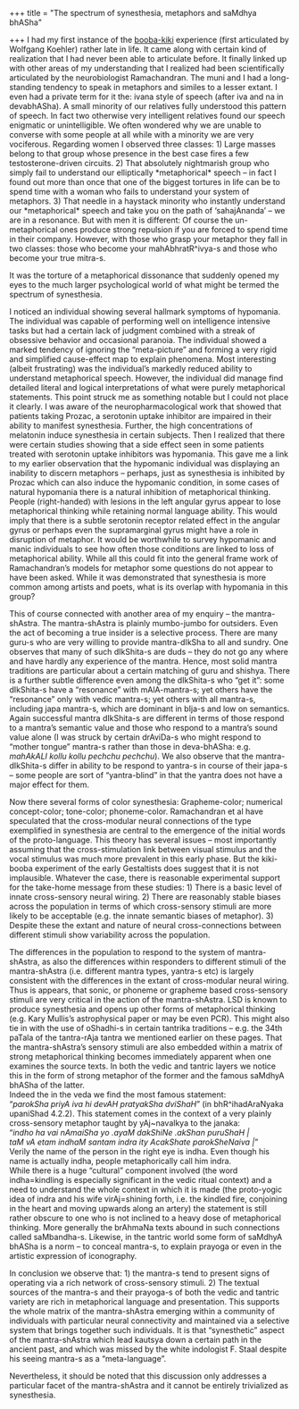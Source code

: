 +++
title = "The spectrum of synesthesia, metaphors and saMdhya bhASha"

+++
I had my first instance of the
[booba-kiki](http://en.wikipedia.org/wiki/Image:Booba-Kiki.svg)
experience (first articulated by Wolfgang Koehler) rather late in life.
It came along with certain kind of realization that I had never been
able to articulate before. It finally linked up with other areas of my
understanding that I realized had been scientifically articulated by the
neurobiologist Ramachandran. The muni and I had a long-standing tendency
to speak in metaphors and similes to a lesser extant. I even had a
private term for it the: ivana style of speech (after iva and na in
devabhASha). A small minority of our relatives fully understood this
pattern of speech. In fact two otherwise very intelligent relatives
found our speech enigmatic or unintelligible. We often wondered why we
are unable to converse with some people at all while with a minority we
are very vociferous. Regarding women I observed three classes: 1) Large
masses belong to that group whose presence in the best case fires a few
testosterone-driven circuits. 2) That absolutely nightmarish group who
simply fail to understand our elliptically \*metaphorical\* speech – in
fact I found out more than once that one of the biggest tortures in life
can be to spend time with a woman who fails to understand your system of
metaphors. 3) That needle in a haystack minority who instantly
understand our \*metaphorical\* speech and take you on the path of
‘sahajAnanda’ – we are in a resonance. But with men it is different:
Of course the un-metaphorical ones produce strong repulsion if you are
forced to spend time in their company. However, with those who grasp
your metaphor they fall in two classes: those who become your
mahAbhratR^ivya-s and those who become your true mitra-s.

It was the torture of a metaphorical dissonance that suddenly opened my
eyes to the much larger psychological world of what might be termed the
spectrum of synesthesia.

I noticed an individual showing several hallmark symptoms of hypomania.
The individual was capable of performing well on intelligence intensive
tasks but had a certain lack of judgment combined with a streak of
obsessive behavior and occasional paranoia. The individual showed a
marked tendency of ignoring the “meta-picture” and forming a very rigid
and simplified cause-effect map to explain phenomena. Most interesting
(albeit frustrating) was the individual’s markedly reduced ability to
understand metaphorical speech. However, the individual did manage find
detailed literal and logical interpretations of what were purely
metaphorical statements. This point struck me as something notable but I
could not place it clearly. I was aware of the neuropharmacological work
that showed that patients taking Prozac, a serotonin uptake inhibitor
are impaired in their ability to manifest synesthesia. Further, the high
concentrations of melatonin induce synesthesia in certain subjects. Then
I realized that there were certain studies showing that a side effect
seen in some patients treated with serotonin uptake inhibitors was
hypomania. This gave me a link to my earlier observation that the
hypomanic individual was displaying an inability to discern metaphors –
perhaps, just as synesthesia is inhibited by Prozac which can also
induce the hypomanic condition, in some cases of natural hypomania there
is a natural inhibition of metaphorical thinking. People (right-handed)
with lesions in the left angular gyrus appear to lose metaphorical
thinking while retaining normal language ability. This would imply that
there is a subtle serotonin receptor related effect in the angular gyrus
or perhaps even the supramarginal gyrus might have a role in disruption
of metaphor. It would be worthwhile to survey hypomanic and manic
individuals to see how often those conditions are linked to loss of
metaphorical ability. While all this could fit into the general frame
work of Ramachandran’s models for metaphor some questions do not appear
to have been asked. While it was demonstrated that synesthesia is more
common among artists and poets, what is its overlap with hypomania in
this group?

This of course connected with another area of my enquiry – the
mantra-shAstra. The mantra-shAstra is plainly mumbo-jumbo for outsiders.
Even the act of becoming a true insider is a selective process. There
are many guru-s who are very willing to provide mantra-dIkSha to all and
sundry. One observes that many of such dIkShita-s are duds – they do not
go any where and have hardly any experience of the mantra. Hence, most
solid mantra traditions are particular about a certain matching of guru
and shishya. There is a further subtle difference even among the
dIkShita-s who “get it”: some dIkShita-s have a “resonance” with
mAlA-mantra-s; yet others have the “resonance” only with vedic mantra-s;
yet others with all mantra-s, including japa mantra-s, which are
dominant in bIja-s and low on semantics. Again successful mantra
dIkShita-s are different in terms of those respond to a mantra’s
semantic value and those who respond to a mantra’s sound value alone (I
was struck by certain drAviDa-s who might respond to “mother tongue”
mantra-s rather than those in deva-bhASha: e.g. *mahAkALI kollu kollu
pechchu pechchu*). We also observe that the mantra-dIkShita-s differ in
ability to be respond to yantra-s in course of their japa-s – some
people are sort of “yantra-blind” in that the yantra does not have a
major effect for them.

Now there several forms of color synesthesia: Grapheme-color; numerical
concept-color; tone-color; phoneme-color. Ramachandran et al have
speculated that the cross-modular neural connections of the type
exemplified in synesthesia are central to the emergence of the initial
words of the proto-language. This theory has several issues – most
importantly assuming that the cross-stimulation link between visual
stimulus and the vocal stimulus was much more prevalent in this early
phase. But the kiki-booba experiment of the early Gestaltists does
suggest that it is not implausible. Whatever the case, there is
reasonable experimental support for the take-home message from these
studies: 1) There is a basic level of innate cross-sensory neural
wiring. 2) There are reasonably stable biases across the population in
terms of which cross-sensory stimuli are more likely to be acceptable
(e.g. the innate semantic biases of metaphor). 3) Despite these the
extant and nature of neural cross-connections between different stimuli
show variability across the population.

The differences in the population to respond to the system of
mantra-shAstra, as also the differences within responders to different
stimuli of the mantra-shAstra (i.e. different mantra types, yantra-s
etc) is largely consistent with the differences in the extant of
cross-modular neural wiring. Thus is appears, that sonic, or phoneme or
grapheme based cross-sensory stimuli are very critical in the action of
the mantra-shAstra. LSD is known to produce synesthesia and opens up
other forms of metaphorical thinking (e.g. Kary Mullis’s astrophysical
paper or may be even PCR). This might also tie in with the use of
oShadhi-s in certain tantrika traditions – e.g. the 34th paTala of the
tantra-rAja tantra we mentioned earlier on these pages. That the
mantra-shAstra’s sensory stimuli are also embedded within a matrix of
strong metaphorical thinking becomes immediately apparent when one
examines the source texts. In both the vedic and tantric layers we
notice this in the form of strong metaphor of the former and the famous
saMdhyA bhASha of the latter.  
Indeed the in the veda we find the most famous statement:  
“*parokSha priyA iva hi devAH pratyakSha dviShaH*” (in bhR^ihadAraNyaka
upaniShad 4.2.2). This statement comes in the context of a very plainly
cross-sensory metaphor taught by yAj\~navalkya to the janaka:  
“*indho ha vai nAmaiSha yo .ayaM dakShiNe .akShan puruShaH |  
taM vA etam indhaM santam indra ity AcakShate parokSheNaiva* *|*”  
Verily the name of the person in the right eye is indha. Even though his
name is actually indha, people metaphorically call him indra.  
While there is a huge “cultural” component involved (the word
indha=kindling is especially significant in the vedic ritual context)
and a need to understand the whole context in which it is made (the
proto-yogic idea of indra and his wife virAj=shining forth, i.e. the
kindled fire, conjoining in the heart and moving upwards along an
artery) the statement is still rather obscure to one who is not inclined
to a heavy dose of metaphorical thinking. More generally the brAhmaNa
texts abound in such connections called saMbandha-s. Likewise, in the
tantric world some form of saMdhyA bhASha is a norm – to conceal
mantra-s, to explain prayoga or even in the artistic expression of
iconography.

In conclusion we observe that: 1) the mantra-s tend to present signs of
operating via a rich network of cross-sensory stimuli. 2) The textual
sources of the mantra-s and their prayoga-s of both the vedic and
tantric variety are rich in metaphorical language and presentation. This
supports the whole matrix of the mantra-shAstra emerging within a
community of individuals with particular neural connectivity and
maintained via a selective system that brings together such individuals.
It is that “synesthetic” aspect of the mantra-shAstra which lead kautsya
down a certain path in the ancient past, and which was missed by the
white indologist F. Staal despite his seeing mantra-s as a
“meta-language”.

Nevertheless, it should be noted that this discussion only addresses a
particular facet of the mantra-shAstra and it cannot be entirely
trivialized as synesthesia.
